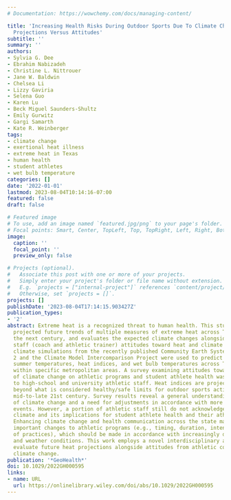 ```yaml
---
# Documentation: https://wowchemy.com/docs/managing-content/

title: 'Increasing Health Risks During Outdoor Sports Due To Climate Change in Texas:
  Projections Versus Attitudes'
subtitle: ''
summary: ''
authors:
- Sylvia G. Dee
- Ebrahim Nabizadeh
- Christine L. Nittrouer
- Jane W. Baldwin
- Chelsea Li
- Lizzy Gaviria
- Selena Guo
- Karen Lu
- Beck Miguel Saunders-Shultz
- Emily Gurwitz
- Gargi Samarth
- Kate R. Weinberger
tags:
- climate change
- exertional heat illness
- extreme heat in Texas
- human health
- student athletes
- wet bulb temperature
categories: []
date: '2022-01-01'
lastmod: 2023-08-04T10:14:16-07:00
featured: false
draft: false

# Featured image
# To use, add an image named `featured.jpg/png` to your page's folder.
# Focal points: Smart, Center, TopLeft, Top, TopRight, Left, Right, BottomLeft, Bottom, BottomRight.
image:
  caption: ''
  focal_point: ''
  preview_only: false

# Projects (optional).
#   Associate this post with one or more of your projects.
#   Simply enter your project's folder or file name without extension.
#   E.g. `projects = ["internal-project"]` references `content/project/deep-learning/index.md`.
#   Otherwise, set `projects = []`.
projects: []
publishDate: '2023-08-04T17:14:15.903427Z'
publication_types:
- '2'
abstract: Extreme heat is a recognized threat to human health. This study examines
  projected future trends of multiple measures of extreme heat across Texas throughout
  the next century, and evaluates the expected climate changes alongside Texas athletic
  staff (coach and athletic trainer) attitudes toward heat and climate change. Numerical
  climate simulations from the recently published Community Earth System Model version
  2 and the Climate Model Intercomparison Project were used to predict changes in
  summer temperatures, heat indices, and wet bulb temperatures across Texas and also
  within specific metropolitan areas. A survey examining attitudes toward the effects
  of climate change on athletic programs and student athlete health was also distributed
  to high-school and university athletic staff. Heat indices are projected to increase
  beyond what is considered healthy/safe limits for outdoor sports activity by the
  mid-to-late 21st century. Survey results reveal a general understanding and acceptance
  of climate change and a need for adjustments in accordance with more dangerous heat-related
  events. However, a portion of athletic staff still do not acknowledge the changing
  climate and its implications for student athlete health and their athletic programs.
  Enhancing climate change and health communication across the state may initiate
  important changes to athletic programs (e.g., timing, duration, intensity, and location
  of practices), which should be made in accordance with increasingly dangerous temperatures
  and weather conditions. This work employs a novel interdisciplinary approach to
  evaluate future heat projections alongside attitudes from athletic communities toward
  climate change.
publication: '*GeoHealth*'
doi: 10.1029/2022GH000595
links:
- name: URL
  url: https://onlinelibrary.wiley.com/doi/abs/10.1029/2022GH000595
---
```

